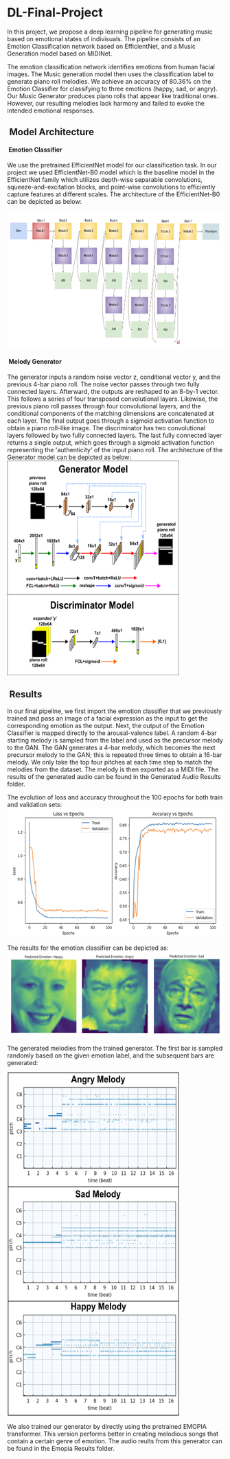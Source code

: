 # DL-Final-Project

In this project, we propose a deep learning pipeline for generating music based on emotional states of indivisuals. The pipeline consists of an Emotion Classification network based on EfficientNet, and a Music Generation model based on MIDINet. 


The emotion classification network identifies emotions from human facial images. The Music generation model then uses the classification label to generate piano roll melodies. We achieve an accuracy of 80.36\% on the Emotion Classifier for classifying to three emotions (happy, sad, or angry). Our Music Generator produces piano rolls that appear like traditional ones. However, our resulting melodies lack harmony and failed to evoke the intended emotional responses.

<h2> &nbsp;Model Architecture</h2>

<h4> &nbsp;Emotion Classifier</h4>

We use the pretrained EfficientNet model for our classification task. In our project we used EfficientNet-B0 model which is the baseline model in the EfficientNet family which utilizes depth-wise separable convolutions, squeeze-and-excitation blocks, and point-wise convolutions to efficiently capture features at different scales. The architecture of the EfficientNet-B0 can be depicted as below:


<img src="images/efficient net b0.jpeg" alt="My Image" width="800" height="320">



<h4> &nbsp;Melody Generator</h4>
The generator inputs a random noise vector z, conditional vector y, and the previous 4-bar piano roll. The noise vector passes through two fully connected layers. Afterward, the outputs are reshaped to an 8-by-1 vector. This follows a series of four transposed convolutional layers. Likewise, the previous piano roll passes through four convolutional layers, and the conditional components of the matching dimensions are concatenated at each layer. The final output goes through a sigmoid activation function to obtain a piano roll-like image. The discriminator has two convolutional layers followed by two fully connected layers. The last fully connected layer returns a single output, which goes through a sigmoid activation function representing the 'authenticity' of the input piano roll. 
The architecture of the Generator model can be depicted as below:


<img src="images/MusicGenModel.png" alt="My Image" width="400" height="500">

<h2> &nbsp;Results</h2>

In our final pipeline, we first import the emotion classifier that we previously trained and pass an image of a facial expression as the input to get the corresponding emotion as the output. Next, the output of the Emotion Classifier is mapped directly to the arousal-valence label. A random 4-bar starting melody is sampled from the label and used as the precursor melody to the GAN. The GAN generates a 4-bar melody, which becomes the next precursor melody to the GAN; this is repeated three times to obtain a 16-bar melody. We only take the top four pitches at each time step to match the melodies from the dataset. The melody is then exported as a MIDI file. The results of the generated audio can be found in the Generated Audio Results folder.


The evolution of loss and accuracy throughout the 100 epochs for both train and validation sets:
<img src="images/plots.png" alt="My Image" width="600" height="300">

The results for the emotion classifier can be depicted as:
<img src="images/faces.png" alt="My Image" width="600" height="200">

The generated melodies from the trained generator. The first bar is sampled randomly based on the given emotion label, and the subsequent bars are generated:

<img src="images/gen_melodies.png" alt="My Image" width="400" height="800">


We also trained our generator by directly using the pretrained EMOPIA transformer. This version performs better in creating melodious songs that contain a certain genre of emotion. The audio reults from this generator can be found in the Emopia Results folder.
